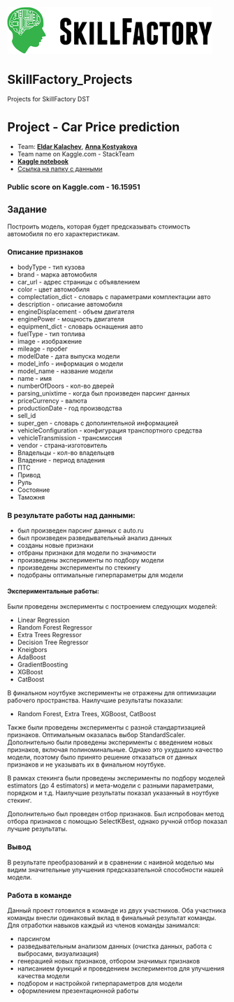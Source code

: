 ![Title PNG "Skill Factory"](./assets/skillfactory_logo.png)

# SkillFactory_Projects
Projects for SkillFactory DST

# Project - Car Price prediction
- Team: **[Eldar Kalachev](https://github.com/ekalachev)**, **[Anna Kostyakova](https://github.com/anna-kostyakova)**
- Team name on Kaggle.com - StackTeam
- **[Kaggle notebook](https://www.kaggle.com/annakostyakova/car-price-prediction)**
- [Ссылка на папку с данными](https://drive.google.com/drive/folders/1ghbdt3hYx8V02-7KqcEI73X8uVkqgQQZ?usp=sharing)

### Public score on Kaggle.com - 16.15951

## Задание
Построить модель, которая будет предсказывать стоимость автомобиля по его характеристикам. 

### Описание признаков
- bodyType - тип кузова           
- brand - марка автомобиля               
- car_url - адрес страницы с объявлением              
- color - цвет автомобиля                 
- complectation_dict - словарь с параметрами комплектации авто
- description - описание автомобиля      
- engineDisplacement - объем двигателя    
- enginePower - мощность двигателя       
- equipment_dict - словарь оснащения авто      
- fuelType - тип топлива             
- image - изображение                
- mileage - пробег               
- modelDate - дата выпуска модели             
- model_info - информация о модели
- model_name - название модели            
- name - имя                 
- numberOfDoors - кол-во дверей       
- parsing_unixtime - когда был произведен парсинг данных      
- priceCurrency - валюта        
- productionDate - год производства     
- sell_id               
- super_gen - словарь с дополинтельной информацией             
- vehicleConfiguration - конфигурация транспортного средства  
- vehicleTransmission - трансмиссия   
- vendor - страна-изготовитель               
- Владельцы - кол-во владельцев      
- Владение - период владения              
- ПТС                  
- Привод                
- Руль                  
- Состояние             
- Таможня    

### В результате работы над данными:
- был произведен парсинг данных с auto.ru 
- был произведен разведывательный анализ данных
- созданы новые признаки
- отбраны признаки для модели по значимости
- произведены эксперименты по подбору модели
- произведены эксперименты по стекингу
- подобраны оптимальные гиперпараметры для модели


#### Экспериментальные работы:
Были проведены эксперименты с построением следующих моделей:
- Linear Regression
- Random Forest Regressor
- Extra Trees Regressor
- Decision Tree Regressor
- Kneigbors
- AdaBoost
- GradientBoosting
- XGBoost
- CatBoost

В финальном ноутбуке эксперименты не отражены для оптимизации рабочего пространства.
Наилучшие результаты показали:
- Random Forest, Extra Trees, XGBoost, CatBoost

Также были проведены эксперименты с разной стандартизацией признаков. Оптимальным оказалась выбор StandardScaler.
Дополнительно были проведены эксперименты с введением новых признаков, включая полиноминальные. Однако это ухудшило качество модели, поэтому было принято решение отказаться от данных признаков и не указывать их в финальном ноутбуке.

В рамках стекинга были проведены эксперименты по подбору моделей estimators (до 4 estimators) и мета-модели с разными параметрами, порядком и т.д.
Наилучшие результаты показал указанный в ноутбуке стекинг.

Дополнительно был проведен отбор признаков. Был испробован метод отбора признаков с помощью SelectKBest, однако ручной отбор показал лучшие результаты.

### Вывод
В результате преобразований и в сравнении с наивной моделью мы видим значительные улучшения предсказательной способности нашей модели. 

### Работа в команде
Данный проект готовился в команде из двух участников. Оба участника команды внесли одинаковый вклад в финальный результат команды. Для отработки навыков каждый из членов команды занимался:
- парсингом
- разведывательным анализом данных (очистка данных, работа с выбросами, визуализация)
- генерацией новых признаков, отбором значимых признаков
- написанием функций и проведением экспериментов для улучшения качества модели 
- подбором и настройкой гиперпараметров для модели
- оформлением презентационной работы
